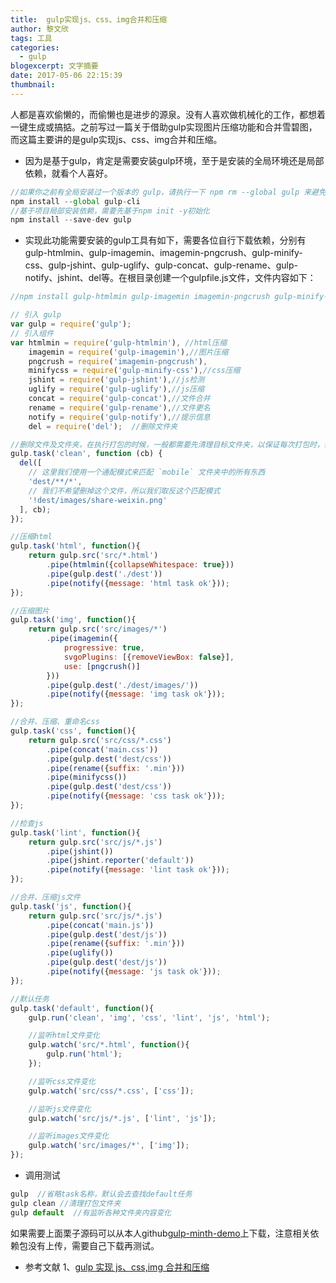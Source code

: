```yaml
---
title:  gulp实现js、css、img合并和压缩
author: 黎文欣
tags: 工具
categories:
  - gulp
blogexcerpt: 文字摘要
date: 2017-05-06 22:15:39
thumbnail:
---
```

人都是喜欢偷懒的，而偷懒也是进步的源泉。没有人喜欢做机械化的工作，都想着一键生成或搞掂。之前写过一篇关于借助gulp实现图片压缩功能和合并雪碧图，而这篇主要讲的是gulp实现js、css、img合并和压缩。

- 因为是基于gulp，肯定是需要安装gulp环境，至于是安装的全局环境还是局部依赖，就看个人喜好。
```js
//如果你之前有全局安装过一个版本的 gulp，请执行一下 npm rm --global gulp 来避免和 gulp-cli 冲突
npm install --global gulp-cli
//基于项目局部安装依赖，需要先基于npm init -y初始化
npm install --save-dev gulp
```

- 实现此功能需要安装的gulp工具有如下，需要各位自行下载依赖，分别有gulp-htmlmin、gulp-imagemin、imagemin-pngcrush、gulp-minify-css、gulp-jshint、gulp-uglify、gulp-concat、gulp-rename、gulp-notify、jshint、del等。在根目录创建一个gulpfile.js文件，文件内容如下：
```js
//npm install gulp-htmlmin gulp-imagemin imagemin-pngcrush gulp-minify-css gulp-jshint gulp-uglify gulp-concat gulp-rename gulp-notify jshint@2.x gulp del --save-dev //安装依赖方式

// 引入 gulp
var gulp = require('gulp');
// 引入组件
var htmlmin = require('gulp-htmlmin'), //html压缩
    imagemin = require('gulp-imagemin'),//图片压缩
    pngcrush = require('imagemin-pngcrush'),
    minifycss = require('gulp-minify-css'),//css压缩
    jshint = require('gulp-jshint'),//js检测
    uglify = require('gulp-uglify'),//js压缩
    concat = require('gulp-concat'),//文件合并
    rename = require('gulp-rename'),//文件更名
    notify = require('gulp-notify'),//提示信息
    del = require('del');  //删除文件夹

//删除文件及文件夹，在执行打包的时候，一般都需要先清理目标文件夹，以保证每次打包时，都是最新的文件。
gulp.task('clean', function (cb) {
  del([
    // 这里我们使用一个通配模式来匹配 `mobile` 文件夹中的所有东西
    'dest/**/*',
    // 我们不希望删掉这个文件，所以我们取反这个匹配模式
    '!dest/images/share-weixin.png'
  ], cb);
});

//压缩html
gulp.task('html', function(){
    return gulp.src('src/*.html')
        .pipe(htmlmin({collapseWhitespace: true}))
        .pipe(gulp.dest('./dest'))
        .pipe(notify({message: 'html task ok'}));
});

//压缩图片
gulp.task('img', function(){
    return gulp.src('src/images/*')
        .pipe(imagemin({
            progressive: true,
            svgoPlugins: [{removeViewBox: false}],
            use: [pngcrush()]
        }))
        .pipe(gulp.dest('./dest/images/'))
        .pipe(notify({message: 'img task ok'}));
});

//合并、压缩、重命名css
gulp.task('css', function(){
    return gulp.src('src/css/*.css')
        .pipe(concat('main.css'))
        .pipe(gulp.dest('dest/css')) 
        .pipe(rename({suffix: '.min'}))
        .pipe(minifycss())
        .pipe(gulp.dest('dest/css'))
        .pipe(notify({message: 'css task ok'}));
});

//检查js
gulp.task('lint', function(){
    return gulp.src('src/js/*.js')
        .pipe(jshint())
        .pipe(jshint.reporter('default'))
        .pipe(notify({message: 'lint task ok'}));
});

//合并、压缩js文件
gulp.task('js', function(){
    return gulp.src('src/js/*.js')
        .pipe(concat('main.js'))
        .pipe(gulp.dest('dest/js')) 
        .pipe(rename({suffix: '.min'}))
        .pipe(uglify())
        .pipe(gulp.dest('dest/js'))
        .pipe(notify({message: 'js task ok'}));
});

//默认任务
gulp.task('default', function(){
    gulp.run('clean', 'img', 'css', 'lint', 'js', 'html');

    //监听html文件变化
    gulp.watch('src/*.html', function(){
        gulp.run('html');
    });

    //监听css文件变化
    gulp.watch('src/css/*.css', ['css']);

    //监听js文件变化
    gulp.watch('src/js/*.js', ['lint', 'js']);

    //监听images文件变化
    gulp.watch('src/images/*', ['img']);
});
```

- 调用测试
```js
gulp  //省略task名称，默认会去查找default任务
gulp clean //清理打包文件夹
gulp default  //有监听各种文件夹内容变化
```

如果需要上面栗子源码可以从本人github[gulp-minth-demo](https://github.com/liwenxin-jam/gulp-minth-demo "gulp-minth-demo")上下载，注意相关依赖包没有上传，需要自己下载再测试。

- 参考文献
1、[gulp 实现 js、css,img 合并和压缩](http://blog.csdn.net/u013063153/article/details/52628471)